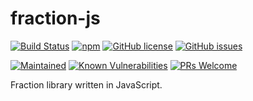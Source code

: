 # fraction-js
[![Build Status](https://travis-ci.org/AlbertHambardzumyan/fraction-js.svg?branch=master)](https://travis-ci.org/AlbertHambardzumyan/fraction-js)
[![npm](https://img.shields.io/npm/v/@mathematics/fraction-js.svg)](https://www.npmjs.com/package/@mathematics/fraction-js) 
[![GitHub license](https://img.shields.io/badge/license-MIT-blue.svg)](https://raw.githubusercontent.com/AlbertHambardzumyan/fraction-js/master/LICENSE)
[![GitHub issues](https://img.shields.io/github/issues/AlbertHambardzumyan/fraction-js.svg)](https://github.com/AlbertHambardzumyan/fraction-js/issues)


[![Maintained](https://img.shields.io/badge/maintained-%E2%9C%94-brightgreen.svg)](https://github.com/AlbertHambardzumyan/fraction-js)
[![Known Vulnerabilities](https://snyk.io/test/github/AlbertHambardzumyan/fraction-js/badge.svg)](https://snyk.io/test/github/AlbertHambardzumyan/fraction-js)
[![PRs Welcome](https://img.shields.io/badge/PRs-welcome-brightgreen.svg?style=flat-square)](http://makeapullrequest.com)


Fraction library written in JavaScript.
